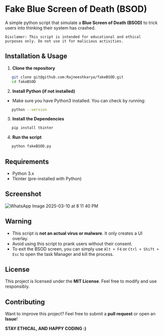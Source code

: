 # Fake Blue Screen of Death (BSOD)

A simple python script that simulate a **Blue Screen of Death (BSOD)** to trick
users into thinking their system has crashed.

`Disclamer: This script is intended for educational and ethical purposes only. Do not use it for malicious activities.`

## Installation & Usage

1. **Clone the repository**

```bash
   git clone git@github.com:Rajneeshkarya/fakeBSOD.git
   cd fakeBSOD
```


2. **Install Python (if not installed)**
- Make sure you have Python3 installed. You can check by running:

```bash
   python --version
```

3. **Install the Dependencies**

```bash
   pip install tkinter
```

4. **Run the script**

```bash
   python fakeBSOD.py
```

## Requirements

- Python 3.x
- Tkinter (pre-installed with Python)

## Screenshot

![WhatsApp Image 2025-03-10 at 8 11 40 PM](https://github.com/user-attachments/assets/a3bce5b4-951e-4ece-b750-2e2e85f87bae)

## Warning

- This script is **not an actual virus or malware**. It only creates a UI overlay.
- Avoid using this script to prank users without their consent.
- To exit the BSOD screen, you can simply use `Alt + F4` or `Ctrl + Shift + Esc` to open the task Manager and kill the process.

## License

This project is licensed under the **MIT License**. Feel free to modify and use responsibly.

## Contributing

Want to improve this project? Feel free to submit a **pull request** or open an **Issue**!

**STAY ETHICAL, AND HAPPY CODING :)**
